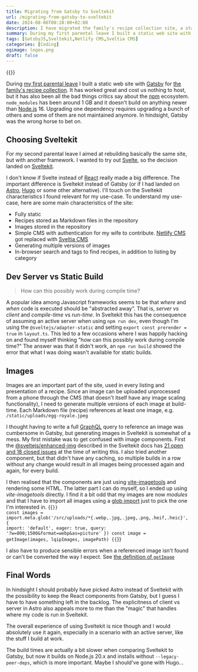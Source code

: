 ```yaml
---
title: Migrating from Gatsby to Sveltekit
url: /migrating-from-gatsby-to-sveltekit
date: 2024-08-06T00:28:00+02:00
description: I have migrated the family's recipe collection site, a static Gatsby website, to Sveltekit. Here I describe the roadblocks and my conslusions.
summary: During my first parental leave I built a static web site with Gatsby for the family’s recipe collection. It has worked great and cost us nothing to host, but it has also been all the bad things critics say about the npm ecosystem. In hindsight, Gatsby was the wrong horse to bet on.
tags: [GatsbyJS,Sveltekit,Netlify CMS,Sveltia CMS]
categories: [Coding]
ogimage: logos.png
draft: false
---
```


{{<post-image image="logos.png" alt="Small GatsbyJS logo to the left and a bigger Svelte logo to the right" />}}

During [my first parental leave][1] I built a static web site with [Gatsby][2]
for [the family's recipe collection](https://recept.netlify.app). It has worked
great and cost us nothing to host, but it has also been all the bad things
critics say about the [npm](https://www.npmjs.com) ecosystem. `node_modules`
has been around 1 GB and it doesn't build on anything newer than
[Node.js](https://nodejs.org) 16. Upgrading one dependency requires upgrading a
bunch of others and some of them are not maintained anymore. In hindsight,
Gatsby was the wrong horse to bet on.

## Choosing Sveltekit

For my second parental leave I aimed at rebuilding basically the same site, but
with another framework. I wanted to try out [Svelte][3], so the decision landed
on [Sveltekit][4].

I don't know if Svelte instead of [React][5] really made a big difference. The
important difference is Sveltekit instead of Gatsby (or if I had landed on
[Astro][6], [Hugo][7] or some other alternative). I'll touch on the Sveltekit
characteristics I found relevant for my use-case. To understand my use-case,
here are some main characteristics of the site:

* Fully static
* Recipes stored as Markdown files in the repository 
* Images stored in the repository
* Simple CMS with authentication for my wife to contribute. [Netlify CMS][8]
got replaced with [Sveltia CMS](9)
* Generating multiple versions of images
* In-browser search and tags to find recipes, in addition to listing by
category

## Dev Server vs Static Build

> How can this possibly work during compile time?

A popular idea among Javascript frameworks seems to be that *where* and *when*
code is executed should be "abstracted away". That is, _server_ vs _client_ and
_compile-time_ vs _run-time_. In Sveltekit this has the consequence of assuming
an active server when using `npm run dev`, even though I'm using the
`@sveltejs/adapter-static` and setting `export const prerender = true` in
`layout.ts`. This led to a few occasions where I was happily hacking on and
found myself thinking "how can this possibly work during compile time?" The
answer was that it didn't work, an `npm run build` showed the error that what I
was doing wasn't available for static builds. 

## Images

Images are an important part of the site, used in every listing and
presentation of a recipe. Since an image can be uploaded unprocessed from a
phone through the CMS (that doesn't itself have any image scaling
functionality), I need to generate multiple versions of each image at
build-time. Each Markdown file (recipe) references at least one image, e.g.
`/static/uploads/egg-royale.jpeg`

I thought having to write a full [GraphQL][10] query to reference an image was
cumbersome in Gatsby, but generating images in Sveltekit is somewhat of a mess.
My first mistake was to get confused with image components. First the
[@sveltejs/enhanced-img](https://kit.svelte.dev/docs/images#sveltejs-enhanced-img)
described in the Sveltekit docs has [21 open and 18 closed
issues](https://github.com/sveltejs/kit/issues?q=is%3Aissue+is%3Aopen+enhanced-img)
at the time of writing this. I also tried another component, but that didn't
have any caching, so multiple builds in a row without any change would result
in all images being processed again and again, for every build. 

I then realised that the components are just using
[vite-imagetools](https://github.com/JonasKruckenberg/imagetools) and rendering
some HTML. The latter part I can do myself, so I ended up using
_vite-imagetools_ directly. I find it a bit odd that my images are now
*modules* and that I have to import all images using a [glob
import](https://vitejs.dev/guide/features.html#glob-import) just to pick the
one I'm interested in. {{<code typescript>}} const images =
import.meta.glob('/src/uploads/*{.webp,.jpg,.jpeg,.png,.heif,.heic}', { import:
'default', eager: true, query: '?w=800;1500&format=webp&as=picture' }) const
image = getImage(images, lqipImages, imagePath) {{</code>}}

I also have to produce sensible errors when a referenced image isn't found or
can't be converted the way I expect. See [the definition of
`getImage`](https://github.com/henriksommerfeld/food-sveltekit/blob/e49dba92826c6740b299e027286551cdc378db91/src/lib/image.ts#L26)

## Final Words

In hindsight I should probably have picked Astro instead of Sveltekit with the
possibility to keep the React components from Gatsby, but I guess I have to
have something left in the backlog. The explicitness of client vs server in
Astro also appeals more to me than the "magic" that handles where my code is
run in Sveltekit. 

The overall experience of using Sveltekit is nice though and I would absolutely
use it again, especially in a scenario with an active server, like the stuff I
build at work. 

The build times are actually a bit slower when comparing Sveltekit to Gatsby,
but now it builds on Node.js 20.x and installs without `--legacy-peer-deps`,
which is more important. Maybe I should've gone with Hugo...

[1]: /how-i-tackled-parental-leave-boredom-with-code/
[2]: https://www.gatsbyjs.org
[3]: https://svelte.dev/
[4]: https://kit.svelte.dev/
[5]: https://react.dev/
[6]: https://astro.build/
[7]: https://gohugo.io/
[8]: https://www.netlify.com/blog/netlify-cms-to-become-decap-cms/
[9]: https://github.com/sveltia/sveltia-cms
[10]: https://graphql.org/
